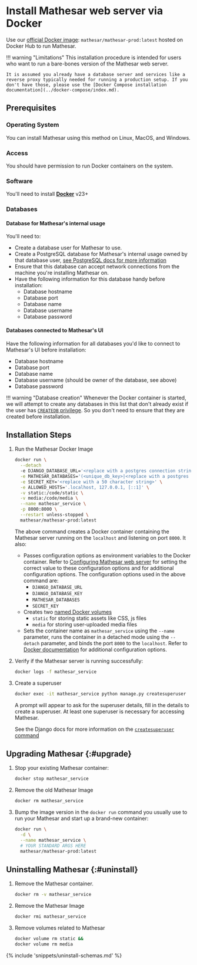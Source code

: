 # Install Mathesar web server via Docker

Use our [official Docker image](https://hub.docker.com/r/mathesar/mathesar-prod/tags): `mathesar/mathesar-prod:latest` hosted on Docker Hub to run Mathesar.

!!! warning "Limitations"
    This installation procedure is intended for users who want to run a bare-bones version of the Mathesar web server.

    It is assumed you already have a database server and services like a reverse proxy typically needed for running a production setup. If you don't have those, please use the [Docker Compose installation documentation](../docker-compose/index.md).


## Prerequisites

### Operating System
You can install Mathesar using this method on Linux, MacOS, and Windows.

### Access
You should have permission to run Docker containers on the system.

### Software
You'll need to install **[Docker](https://docs.docker.com/desktop/)** v23+

### Databases

#### Database for Mathesar's internal usage
You'll need to:

- Create a database user for Mathesar to use.
- Create a PostgreSQL database for Mathesar's internal usage owned by that database user, [see PostgreSQL docs for more information](https://www.postgresql.org/docs/9.0/ddl-priv.html)
- Ensure that this database can accept network connections from the machine you're installing Mathesar on.
- Have the following information for this database handy before installation:
    - Database hostname
    - Database port
    - Database name
    - Database username
    - Database password

#### Databases connected to Mathesar's UI
Have the following information for all databases you'd like to connect to Mathesar's UI before installation:

- Database hostname
- Database port
- Database name
- Database username (should be owner of the database, see above)
- Database password

!!! warning "Database creation"
    Whenever the Docker container is started, we will attempt to create any databases in this list that don't already exist if the user has [`CREATEDB` privilege](https://www.postgresql.org/docs/current/sql-createrole.html). So you don't need to ensure that they are created before installation.

## Installation Steps

1. Run the Mathesar Docker Image

    ```bash
    docker run \
      --detach
      -e DJANGO_DATABASE_URL='<replace with a postgres connection string>' \
      -e MATHESAR_DATABASES='(<unique_db_key>|<replace with a postgres connection array>)' \
      -e SECRET_KEY='<replace with a 50 character string>' \
      -e ALLOWED_HOSTS='.localhost, 127.0.0.1, [::1]' \
      -v static:/code/static \
      -v media:/code/media \
      --name mathesar_service \
      -p 8000:8000 \
      --restart unless-stopped \
      mathesar/mathesar-prod:latest
    ```
    
    The above command creates a Docker container containing the Mathesar server running on the `localhost` and listening on port `8000`. It also:

    - Passes configuration options as environment variables to the Docker container. Refer to [Configuring Mathesar web server](../../configuration/env-variables.md#backend) for setting the correct value to these configuration options and for additional configuration options. The configuration options used in the above command are:
        - `DJANGO_DATABASE_URL`
        - `DJANGO_DATABASE_KEY`
        - `MATHESAR_DATABASES`
        - `SECRET_KEY`
    - Creates two [named Docker volumes](https://docs.docker.com/storage/volumes/)
        - `static` for storing static assets like CSS, js files
        - `media` for storing user-uploaded media files
    - Sets the container name as `mathesar_service` using the `--name` parameter, runs the container in a detached mode using the `--detach` parameter, and binds the port `8000` to the `localhost`. Refer to [Docker documentation](https://docs.docker.com/engine/reference/commandline/run/#options) for additional configuration options.

1. Verify if the Mathesar server is running successfully:
    ```bash
    docker logs -f mathesar_service
    ```

1. Create a superuser
    ```bash
    docker exec -it mathesar_service python manage.py createsuperuser
    ```
    A prompt will appear to ask for the superuser details, fill in the details to create a superuser. At least one superuser is necessary for accessing Mathesar.

    See the Django docs for more information on the [`createsuperuser` command](https://docs.djangoproject.com/en/4.2/ref/django-admin/#createsuperuser)


## Upgrading Mathesar {:#upgrade}

1. Stop your existing Mathesar container:

    ```bash
    docker stop mathesar_service
    ```

1. Remove the old Mathesar Image
    ```bash
    docker rm mathesar_service
    ```

1. Bump the image version in the `docker run` command you usually use to run your
   Mathesar and start up a brand-new container:

    ```bash
    docker run \
      -d \
      --name mathesar_service \
      # YOUR STANDARD ARGS HERE
      mathesar/mathesar-prod:latest
    ```

## Uninstalling Mathesar {:#uninstall}

1. Remove the Mathesar container.

    ```bash
    docker rm -v mathesar_service
    ```

1. Remove the Mathesar Image

    ```bash
    docker rmi mathesar_service
    ```

1. Remove volumes related to Mathesar

    ```bash
    docker volume rm static &&
    docker volume rm media
    ```

{% include 'snippets/uninstall-schemas.md' %}
